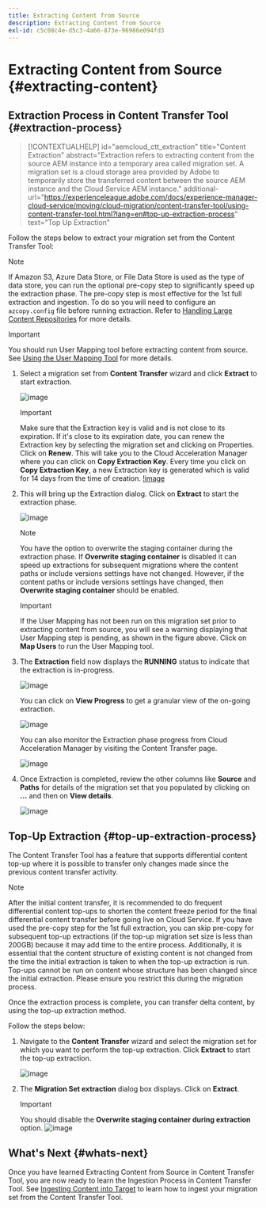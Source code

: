 ```yaml
---
title: Extracting Content from Source
description: Extracting Content from Source
exl-id: c5c08c4e-d5c3-4a66-873e-96986e094fd3
---
```

# Extracting Content from Source {#extracting-content}

## Extraction Process in Content Transfer Tool {#extraction-process}

>[!CONTEXTUALHELP]
>id="aemcloud_ctt_extraction"
>title="Content Extraction"
>abstract="Extraction refers to extracting content from the source AEM instance into a temporary area called migration set. A migration set is a cloud storage area provided by Adobe to temporarily store the transferred content between the source AEM instance and the Cloud Service AEM instance."
>additional-url="https://experienceleague.adobe.com/docs/experience-manager-cloud-service/moving/cloud-migration/content-transfer-tool/using-content-transfer-tool.html?lang=en#top-up-extraction-process" text="Top Up Extraction"


Follow the steps below to extract your migration set from the Content Transfer Tool:

   >[!NOTE]
   >If Amazon S3, Azure Data Store, or File Data Store is used as the type of data store, you can run the optional pre-copy step to significantly speed up the extraction phase. The pre-copy step is most effective for the 1st full extraction and ingestion. To do so you will need to configure an `azcopy.config` file before running extraction. Refer to [Handling Large Content Repositories](https://experienceleague.adobe.com/docs/experience-manager-cloud-service/moving/cloud-migration/content-transfer-tool/handling-large-content-repositories.html?lang=en) for more details. 

   >[!IMPORTANT]
   >You should run User Mapping tool before extracting content from source. See [Using the User Mapping Tool](https://experienceleague.adobe.com/docs/experience-manager-cloud-service/moving/cloud-migration/content-transfer-tool/user-mapping-tool/using-user-mapping-tool.html?lang=en) for more details.

1. Select a migration set from **Content Transfer** wizard and click **Extract** to start extraction. 

   ![image](/help/journey-migration/content-transfer-tool/assets-ctt/cttcam12.png) 

   >[!IMPORTANT]
   >
   >Make sure that the Extraction key is valid and is not close to its expiration. If it's close to its expiration date, you can renew the Extraction key by selecting the migration set and clicking on Properties. Click on **Renew**. This will take you to the Cloud Acceleration Manager where you can click on **Copy Extraction Key**. Every time you click on **Copy Extraction Key**, a new Extraction key is generated which is valid for 14 days from the time of creation.
   >[!image](/help/journey-migration/content-transfer-tool/assets-ctt/cttcam13.png)

1. This will bring up the Extraction dialog. Click on **Extract** to start the extraction phase.

   ![image](/help/journey-migration/content-transfer-tool/assets-ctt/cttcam14.png) 

   >[!NOTE]
   >You have the option to overwrite the staging container during the extraction phase. If **Overwrite staging container** is disabled it can speed up extractions for subsequent migrations where the content paths or include versions settings have not changed. However, if the content paths or include versions settings have changed, then **Overwrite staging container** should be enabled.

   >[!IMPORTANT]
   >If the User Mapping has not been run on this migration set prior to extracting content from source, you will see a warning displaying that User Mapping step is pending, as shown in the figure above. Click on **Map Users** to run the User Mapping tool.
  
1. The **Extraction** field now displays the **RUNNING** status to indicate that the extraction is in-progress.

   ![image](/help/journey-migration/content-transfer-tool/assets-ctt/cttcam15.png) 

   You can click on **View Progress** to get a granular view of the on-going extraction.

   ![image](/help/journey-migration/content-transfer-tool/assets-ctt/cttcam16.png)

   You can also monitor the Extraction phase progress from Cloud Acceleration Manager by visiting the Content Transfer page.

   ![image](/help/journey-migration/content-transfer-tool/assets-ctt/cttcam17.png)

1. Once Extraction is completed, review the other columns like **Source** and **Paths** for details of the migration set that you populated by clicking on **...** and then on **View details**. 
 
   ![image](/help/journey-migration/content-transfer-tool/assets-ctt/cttcam18.png)   


## Top-Up Extraction {#top-up-extraction-process}

The Content Transfer Tool has a feature that supports differential content top-up where it is possible to transfer only changes made since the previous content transfer activity.

>[!NOTE]
>After the initial content transfer, it is recommended to do frequent differential content top-ups to shorten the content freeze period for the final differential content transfer before going live on Cloud Service. If you have used the pre-copy step for the 1st full extraction, you can skip pre-copy for subsequent top-up extractions (if the top-up migration set size is less than 200GB) because it may add time to the entire process.
>Additionally, it is essential that the content structure of existing content is not changed from the time the initial extraction is taken to when the top-up extraction is run. Top-ups cannot be run on content whose structure has been changed since the initial extraction. Please ensure you restrict this during the migration process.

Once the extraction process is complete, you can transfer delta content, by using the top-up extraction method. 

Follow the steps below:

1. Navigate to the **Content Transfer** wizard and select the migration set for which you want to perform the top-up extraction. Click **Extract** to start the top-up extraction. 

   ![image](/help/journey-migration/content-transfer-tool/assets-ctt/cttcam19.png)

1. The **Migration Set extraction** dialog box displays. Click on **Extract**.

   >[!IMPORTANT]
   >You should disable the **Overwrite staging container during extraction** option.
   >![image](/help/journey-migration/content-transfer-tool/assets-ctt/cttcam20.png)


## What's Next {#whats-next}

Once you have learned Extracting Content from Source in Content Transfer Tool, you are now ready to learn the Ingestion Process in Content Transfer Tool. See [Ingesting Content into Target](/help/journey-migration/content-transfer-tool/using-content-transfer-tool/ingesting-content.md) to learn how to ingest your migration set from the Content Transfer Tool.

